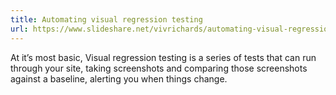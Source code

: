 ```yaml
---
title: Automating visual regression testing
url: https://www.slideshare.net/vivrichards/automating-visual-regression-testing
---
```


At it’s most basic, Visual regression testing is a series of tests that can run through your site, taking screenshots and comparing those screenshots against a baseline, alerting you when things change. 
